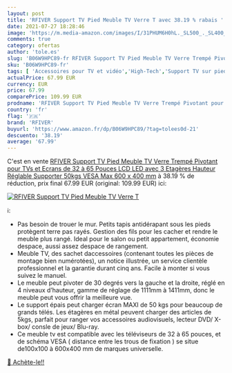 ```yaml
---
layout: post
title: 'RFIVER Support TV Pied Meuble TV Verre T avec 38.19 % rabais '
date: 2021-07-27 18:28:46
image: 'https://m.media-amazon.com/images/I/31PHUM6H0hL._SL500_._SL400_.jpg'
comments: true
category: ofertas
author: 'tole.es'
slug: 'B06W9HPC89-fr RFIVER Support TV Pied Meuble TV Verre Trempé Pivotant...'
sku: 'B06W9HPC89-fr'
tags: [ 'Accessoires pour TV et vidéo','High-Tech','Support TV sur pied','Supports et meubles TV','TV, vidéo et home cinéma','rfiver', ]
actualPrice: 67.99 EUR
currency: EUR
price: 67.99
comparePrice: 109.99 EUR
prodname: 'RFIVER Support TV Pied Meuble TV Verre Trempé Pivotant pour TVs et Ecrans de 32 à 65 Pouces LCD LED avec 3 Etagères Hauteur Réglable Supporter 50kgs VESA Max 600 x 400 mm'
country: 'fr'
flag: '🇫🇷'
brand: 'RFIVER'
buyurl: 'https://www.amazon.fr/dp/B06W9HPC89/?tag=tolees0d-21'
descuento: '38.19'
average: '67.99'
---
```


C'est en vente [RFIVER Support TV Pied Meuble TV Verre Trempé Pivotant pour TVs et Ecrans de 32 à 65 Pouces LCD LED avec 3 Etagères Hauteur Réglable Supporter 50kgs VESA Max 600 x 400 mm](https://www.amazon.fr/dp/B06W9HPC89/?tag=tolees0d-21)  à  38.19 % de réduction, prix final  67.99 EUR (original: 109.99 EUR) ici:

[![RFIVER Support TV Pied Meuble TV Verre T](https://m.media-amazon.com/images/I/31PHUM6H0hL._SL500_._SL400_.jpg)](https://www.amazon.fr/dp/B06W9HPC89/?tag=tolees0d-21)

ℹ️:

- Pas besoin de trouer le mur. Petits tapis antidérapant sous les pieds protègent terre pas rayés. Gestion des fils pour les cacher et rendre le meuble plus rangé. Ideal pour le salon ou petit appartement, économie despace, aussi assez despace de rangement.
- Meuble TV, des sachet daccessoires (contenant toutes les pièces de montage bien numérotées), un notice illustrée, un service clientèle professionnel et la garantie durant cinq ans. Facile à monter si vous suivez le manuel.
- Le meuble peut pivoter de 30 degrés vers la gauche et la droite, réglé en 4 niveaux d’hauteur, gamme de réglage de 1111mm à 1411mm, donc le meuble peut vous offrir la meilleure vue.
- Le support épais peut charger écran MAXI de 50 kgs pour beaucoup de grands télés. Les étagères en métal peuvent charger des articles de 5kgs, parfait pour ranger vos accessoires audiovisuels, lecteur DVD/ X-box/ consle de jeux/ Blu-ray.
- Ce meuble tv est compatible avec les téléviseurs de 32 à 65 pouces, et de schéma VESA ( distance entre les trous de fixation ) se situe de100x100 à 600x400 mm de marques universelle.

[🛒 Achète-le!!](https://www.amazon.fr/dp/B06W9HPC89/?tag=tolees0d-21)
